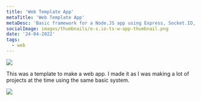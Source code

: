 ```yaml
---
title: 'Web Template App'
metaTitle: 'Web Template App'
metaDesc: 'Basic framework for a Node.JS app using Express, Socket.IO, and Webpack, coded in Typescript'
socialImage: images/thumbnails/e-s.io-ts-w-app-thumbnail.png
date: '24-04-2022'
tags:
  - web
---
```


<img src="/images/thumbnails/e-s.io-ts-w-app-thumbnail.png" class="w-5/6 mx-auto">

This was a template to make a web app. I made it as I was making a lot of projects at the time using the same basic system.

<a href="https://github.com/ERmilburn02/e-s.io-ts-w-app">
<img src="https://opengraph.githubassets.com/abaf9465e5bc7cf3889531e77c725befaba3d35f1d205521100712ab53e45e9d/ERmilburn02/e-s.io-ts-w-app"></img>
</a>